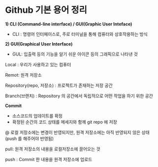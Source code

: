 Github 기본 용어 정리
===

**1) CLI (Command-line interface) / GUI(Graphic User Inteface)**

- CLI :  명령어 인터페이스로, 주로 터미널을 통해 컴퓨터와 상호작용하는 방식

**2) GUI(Graphical User Interface)**

- GUL: 입출력 등의 기능을 알기 쉬운 아이콘 등의 그래픽으로 나타낸 것

Local :  우리가 사용하고 있는 컴퓨터

Remot: 원격 저장소

Repository(repo, 저장소) : 프로젝트가 존재하는 저장 공간

Branch(브랜치) : Repository 의 공간에서 독립적으로 어떤 작업을 하기 위한 공간 

**Commit** 

- 소스코드의 업데이트를 확정
- 확정된 순간의 코드 상태를 메세지와 함께 git repo 에 저장

@ 로컬 저장소에는 변경이 반영되지만, 원격 저장소에는 아직 반영되지 않은 상태(push 를 해주어야 반영됨)

pull: 원격 저장소의 내용을 로컬저장소에 끌어오는 것

push : Commit 한 내용을 원격 저장소에 업로드